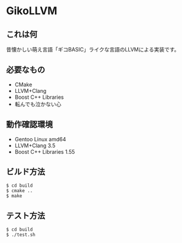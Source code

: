 # GikoLLVM

## これは何

昔懐かしい萌え言語「ギコBASIC」ライクな言語のLLVMによる実装です。

## 必要なもの

- CMake
- LLVM+Clang
- Boost C++ Libraries
- 転んでも泣かない心

## 動作確認環境

- Gentoo Linux amd64
- LLVM+Clang 3.5
- Boost C++ Libraries 1.55

## ビルド方法

```console
$ cd build
$ cmake ..
$ make
```

## テスト方法

```console
$ cd build
$ ./test.sh
```
